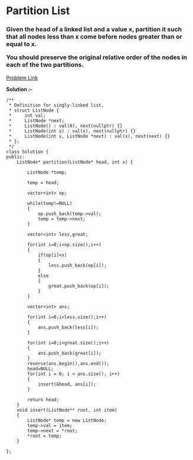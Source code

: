 #  Partition List

<h3>
Given the head of a linked list and a value x, partition it such that all nodes less than x come before nodes greater than or equal to x.

You should preserve the original relative order of the nodes in each of the two partitions.
</h3>

[Problem Link](https://leetcode.com/problems/partition-list/?envType=daily-question&envId=2023-08-15)

**Solution :-**

```
/**
 * Definition for singly-linked list.
 * struct ListNode {
 *     int val;
 *     ListNode *next;
 *     ListNode() : val(0), next(nullptr) {}
 *     ListNode(int x) : val(x), next(nullptr) {}
 *     ListNode(int x, ListNode *next) : val(x), next(next) {}
 * };
 */
class Solution {
public:
    ListNode* partition(ListNode* head, int x) {
        
        ListNode *temp;

        temp = head;

        vector<int> op;

        while(temp!=NULL)
        {
            op.push_back(temp->val);
            temp = temp->next;
        }

        vector<int> less,great;

        for(int i=0;i<op.size();i++)
        {
            if(op[i]<x)
            {
                less.push_back(op[i]);
            }
            else
            {
                great.push_back(op[i]);
            }
        }

        vector<int> ans;

        for(int i=0;i<less.size();i++)
        {
            ans.push_back(less[i]);
        }

        for(int i=0;i<great.size();i++)
        {
            ans.push_back(great[i]);
        }
        reverse(ans.begin(),ans.end());
        head=NULL;
        for(int i = 0; i < ans.size(); i++)
        {
            insert(&head, ans[i]);
        }

        return head;
    }
    void insert(ListNode** root, int item)
    {
        ListNode* temp = new ListNode;
        temp->val = item;
        temp->next = *root;
        *root = temp;        
    }

};
```
